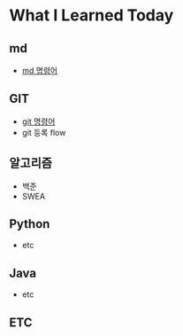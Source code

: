 # What I Learned Today

## md
 - [md 명령어](md_command.md)

## GIT
 - [git 명령어](git_command.md)
 - git 등록 flow
 
## 알고리즘
 - 백준
 - SWEA
 
## Python
 - etc
 
## Java
 - etc
 
## ETC
